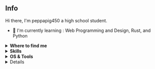 ## Info 

Hi there, I'm peppapig450 a high school student.

- :school: I'm currently learning : Web Programming and Design, Rust, and Python


<details>
  <summary><b>Where to find me</b></summary>

[![Github](https://img.shields.io/badge/-Github-181717?style=for-the-badge&logo=Github&logoColor=white)](https://github.com/peppapig450)
  
</details>

<details>
  <summary><b>Skills</b></summary>

[![python](https://img.shields.io/badge/python-★☆☆-lightgrey?labelColor=3776AB&logo=Python&style=for-the-badge&logoColor=white)](https://www.python.org/)
[![java](https://img.shields.io/badge/java-★☆☆-lightgrey?labelColor=007396&logo=Java&style=for-the-badge&logoColor=white)](https://www.java.com)
[![bash](https://img.shields.io/badge/bash-★★☆-lightgrey?labelColor=4EAA25&logo=GNU-Bash&style=for-the-badge&logoColor=white)](https://en.wikipedia.org/wiki/Bash_(Unix_shell))

[![html](https://img.shields.io/badge/html-★★★-lightgrey?labelColor=E34F26&logo=HTML5&style=for-the-badge&logoColor=white)](https://www.w3schools.com/html)
[![css](https://img.shields.io/badge/css-★★★-lightgrey?labelColor=1572B6&logo=CSS3&style=for-the-badge&logoColor=white)](https://www.w3schools.com/css)
[![javascript](https://img.shields.io/badge/javascript-★☆☆-lightgrey?labelColor=F7DF1E&logo=JavaScript&style=for-the-badge&logoColor=black)](https://www.w3schools.com/js)

</details>

<details>
  <summary><b>OS & Tools</b></summary>

![Linux](https://img.shields.io/badge/-Linux-FCC624?logo=Linux&style=for-the-badge&logoColor=black)
![Mac_OS](https://img.shields.io/badge/-Mac_OS-999999?logo=Apple&style=for-the-badge&logoColor=white)
![Windows](https://img.shields.io/badge/-Windows-0078D6?logo=Windows&style=for-the-badge&logoColor=white)

![neovim](https://img.shields.io/badge/-neovim-57A143?logo=Neovim&style=for-the-badge&logoColor=white)
![vim](https://img.shields.io/badge/-vim-019733?logo=Vim&style=for-the-badge&logoColor=white)
![VsCode](https://img.shields.io/badge/-VsCode-007ACC?logo=Visual-Studio-Code&style=for-the-badge&logoColor=white)

![Git](https://img.shields.io/badge/-Git-F05032?logo=Git&style=for-the-badge&logoColor=white)
![Github](https://img.shields.io/badge/-Github-181717?logo=Github&style=for-the-badge&logoColor=white)
![Gitlab](https://img.shields.io/badge/-Gitlab-FCA121?logo=GitLab&style=for-the-badge&logoColor=white)
</details>
<details>
  <h2>Github stats :bar_chart:</h2>
<h4 align="center">Visitor's count :eyes:</h4>
<p align="center"><img src="https://profile-counter.glitch.me/{peppapig450}/count.svg" alt="peppapig450 :: Visitor's Count" /></p>

<p align="center">

<!--
<a href="https://github.com/peppapig450?tab=repositories"><img src="https://github-readme-stats.vercel.app/api?username=peppapig450&theme=gotham&show_icons=true&count_private=true
&hide_border=true"  width="48%" alt="@peppapig450's github-readme-stats"/></a>
-->

<a href="https://github.com/peppapig450?tab=repositories"><img src="https://github-readme-stats-one-bice.vercel.app/api?username=peppapig450&theme=merko&show_icons=true&count_priv
ate=true&hide_border=true&role=OWNER,ORGANIZATION_MEMBER,COLLABORATOR"  width="48%" alt="@peppapig450's github-readme-stats"/></a>
<a href="https://github.com/peppapig450?tab=stars"><img src="https://github-readme-streak-stats.herokuapp.com?user=peppapig450&theme=merko&hide_border=true&date_format=M%20j%5B%2C
%20Y%5D"  width="48%" alt="@peppapig450's github-readme-streak-stats"/></a>
</p>

<!-- activity graph heroku-app start -->
<p align="center">
    <a href="https://wakatime.com/@peppapig450">
        <img src="https://github-readme-activity-graph.vercel.app/graph?username=peppapig450&theme=merko&hide_border=true&hide_title=false&area=true&custom_title=Total%20contribut
ion%20graph%20in%20all%20repo" width="95%" alt="peppapig450's activity graph">
    </a>
</p>
<!-- activity graph heroku-app end -->


<p align="center">
<img src="https://github-readme-stats.vercel.app/api/top-langs/?username=peppapig450&langs_count=10&theme=merko&layout=compact" width="38%" height="216px" alt="peppapig450 :: Top
Langs" />
<a href="https://github.com/peppapig450?tab=achievements"><img src="https://github-profile-trophy.vercel.app/?username=peppapig450&theme=gitdimmed&no-frame=true&column=3&row=2"  w
idth="38%" alt="@peppapig450's trophy stats"/></a>
</p>
</details>

